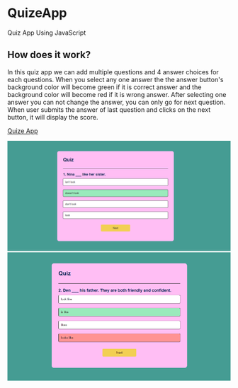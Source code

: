 # QuizeApp
Quiz App Using JavaScript 

## How does it work?
In this quiz app we can add multiple questions and 4 answer choices for each questions. When you select any one answer the the answer button's background color will become green if it is correct answer and the background color will become red if it is wrong answer.
After selecting one answer you can not change the answer, you can only go for next question.
When user submits the answer of last question and clicks on the next button, it will display the score.

<a href="https://mamartam.github.io/QuizeApp/">Quize App</a>

<img src="img/quiz1.png" alt="howItLooksLike1">
<img src="img/quiz2.png" alt="howItLooksLike2">

